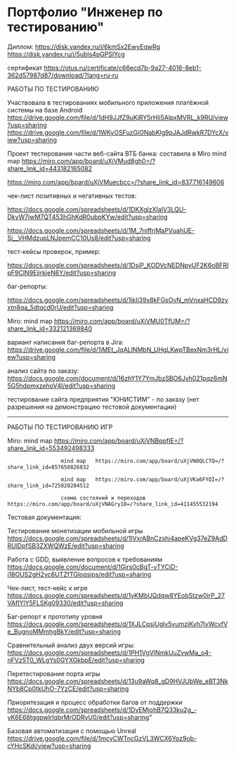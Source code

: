 # Портфолио "Инженер по тестированию"
 
   Диплом: https://disk.yandex.ru/i/6kmSx2EwyEqwRg    
https://disk.yandex.ru/i/5ubls4pGPSlYcg

сертификат   https://otus.ru/certificate/c66ecd7b-9a27-4016-8eb1-362d57987d87/download/?lang=ru-ru
   
   РАБОТЫ ПО ТЕСТИРОВАНИЮ
   
   Участвовала в тестированиях мобильного приложения платёжной системы на базе Android 
https://drive.google.com/file/d/1dH9JJfZ9uKjRY5rHli5AlpxMVRL_k9RU/view?usp=sharing
https://drive.google.com/file/d/1WKyOSFuzGiONabKlg9pJAJdRwkR7DYcX/view?usp=sharing

   Проект тестирования части веб-сайта ВТБ банка: 
составила в Miro mind map    https://miro.com/app/board/uXjVMud8gh0=/?share_link_id=443182165082 

https://miro.com/app/board/uXjVMuecbcc=/?share_link_id=837716149606 

   чек-лист позитивных и негативных тестов: 

https://docs.google.com/spreadsheets/d/1DKXgIzXIalV3LQU-DkyW7jwM7QT453hGhKdR0ubpKYw/edit?usp=sharing 

https://docs.google.com/spreadsheets/d/1M_7niffrjMaPVuahUE-Si__VHMdzupLNJpemCC10Us8/edit?usp=sharing 

   тест-кейсы проверок, пример: 

https://docs.google.com/spreadsheets/d/1DsjP_KODVcNEDNpyUF2K6oBFRIpF9CIN9EjirkjeN6Y/edit?usp=sharing 

   баг-репорты:
  
https://docs.google.com/spreadsheets/d/1ikIi39x8kFGsOvN_mVnxaHCD9zyxtn8qa_5dtqcd0rU/edit?usp=sharing

   Miro:  mind map   https://miro.com/app/board/uXjVMU0TfUM=/?share_link_id=332121369840
   
   вариант написания баг-репорта в Jira: https://drive.google.com/file/d/1iMEt_JqALlNMbN_UHgLKwpTBexNm3rHL/view?usp=sharing

   анализ сайта по заказу:
https://docs.google.com/document/d/16zhY1Y7YmJbzSBO6Jvh021pqz6mN5G5hdpmxzehoV4I/edit?usp=sharing

   тестирование сайта предприятия "ЮНИСТИМ" - по заказу (нет разрешения на демонстрацию тестовой документации)

***********************************************************************************************************************************

  РАБОТЫ ПО ТЕСТИРОВАНИЮ ИГР

  Miro:   mind map   https://miro.com/app/board/uXjVNBqpfIE=/?share_link_id=553492498333
  
                     mind map   https://miro.com/app/board/uXjVN0QLCTQ=/?share_link_id=857650826832
                     
                     mind map   https://miro.com/app/board/uXjVKa6FYQI=/?share_link_id=725828204512
                     
                     схема состояний и переходов  https://miro.com/app/board/uXjVNAGry18=/?share_link_id=411455532194
          
 Тестовая документация:
 
 Тестирование монетизации мобильной игры  
 https://docs.google.com/spreadsheets/d/1IVxrABnCzshi4apeKVg37eZ9AdDRUlDpfSB3ZXWQWzE/edit?usp=sharing
 
 Работа с GDD, выявление вопросов к требованиям   
 https://docs.google.com/document/d/1Gjrs0cBgT-yTYCiD-i18OUS2gH2yc6UTZfTGloqsjps/edit?usp=sharing
 
 Чек-лист, тест-кейс к игре   
 https://docs.google.com/spreadsheets/d/1yKMbUQdqw8YEobStzw0irP_27VAfIYlY5FLSKg09330/edit?usp=sharing
 
 Баг-репорт к прототипу уровня   
 https://docs.google.com/spreadsheets/d/1XJLCqsjUglv5vumziKyh7lvWcvfVe_BugnoMMmhgBkY/edit?usp=sharing
 
 Сравнительный анализ двух версий игры:   
 https://docs.google.com/spreadsheets/d/1PH1VgVlNmkUuZvwMa_o4-nFVz5T0_WLgYs0GYXGkbpE/edit?usp=sharing
 
 Перетестирование порта игры    
 https://docs.google.com/spreadsheets/d/13u9aWq8_gD9HVJUbWe_eBT3NkNYb8Cp0tkUhO-7YzCE/edit?usp=sharing
 
 Приоритезация и процесс обработки багов от поддержки    
 https://docs.google.com/spreadsheets/d/1DvEMjohB7Q33ku2g_-yK6E68tggpwlrIqbrMrODRyU0/edit?usp=sharing"

 Базовая автоматизация с помощью Unreal
 https://drive.google.com/file/d/1mcyCWTncGzVL3WCX6Yoz9ob-cYHcSKdi/view?usp=sharing


